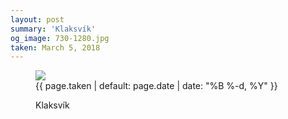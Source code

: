 ```yaml
---
layout: post
summary: 'Klaksvík'
og_image: 730-1280.jpg
taken: March 5, 2018
---
```


<figure class="post">
<img sizes="(min-width: 700px) 50vw, calc(100vw - 2rem)" src="{{ site.assets_url }}/730-640.jpg" srcset="{{ site.assets_url }}/730-320.jpg 320w, {{ site.assets_url }}/730-640.jpg 640w, {{ site.assets_url }}/730-960.jpg 960w, {{ site.assets_url }}/730-1280.jpg 1280w"/>
<figcaption>
<time>{{ page.taken | default: page.date | date: "%B %-d, %Y" }}</time>
<p>Klaksvík</p>
</figcaption>
</figure>
